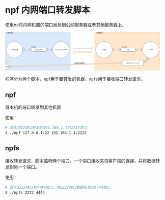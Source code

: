 # npf 内网端口转发脚本

使用nc将内网机器的端口反射到公网服务器或者其他服务器上。

![](./nc-port-forwarding.png)

程序分为两个脚本，```npf```用于要转发的机器，```npfs```用于接收端口转发请求。

## npf
将本机的端口转发到其他机器

使用：

```bash
# 将本地22端口转发到192.168.1.1的2222端口
$ ./npf 127.0.0.1:22 192.168.1.1:2222
```

## npfs
接收转发请求，脚本监听两个端口，一个端口接收来自客户端的连接，并将数据转发到另一个端口。

使用：
```bash
# 监听2222端口和4444端口，将2222端口数据转发到4444端口
$ ./npfs 2222 4444
```
